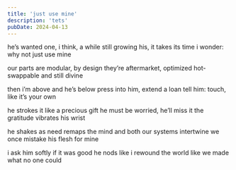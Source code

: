 ```yaml
---
title: 'just use mine'
description: 'tets'
pubDate: 2024-04-13
---
```

he’s wanted one, i think, a while
still growing his, it takes its time
i wonder: why not just use mine

our parts are modular, by design
they’re aftermarket, optimized
hot-swappable and still divine

then i’m above and he’s below
press into him, extend a loan
tell him: touch, like it’s your own

he strokes it like a precious gift
he must be worried, he’ll miss it
the gratitude vibrates his wrist

he shakes as need remaps the mind
and both our systems intertwine
we once mistake his flesh for mine

i ask him softly if it was good
he nods like i rewound the world
like we made what no one could